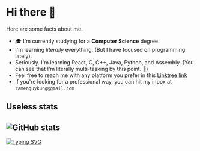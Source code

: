 # Hi there 👋

Here are some facts about me.

- 🎓 I'm currently studying for a **Computer Science** degree.
- I'm learning *literally* everything, (But I have focused on programming lately).
- Seriously. I'm learning React, C, C++, Java, Python, and Assembly. (You can see that I'm literally multi-tasking by this point. 👀)
- Feel free to reach me with any platform you prefer in this [Linktree link](https://linktr.ee/ramenguykung)
- If you're looking for a professional way, you can hit my inbox at `ramenguykung@gmail.com`

## Useless stats
![GitHub stats](https://github-readme-stats-teal-pi-20.vercel.app/api?username=ramenguykung&theme=radical)
---
[![Typing SVG](https://readme-typing-svg.demolab.com?font=Fira+Code&weight=700&pause=1000&width=435&lines=Is+anyone+here%3F)](https://git.io/typing-svg)
